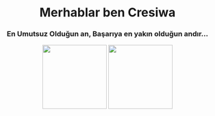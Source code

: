 <h1 align="center">Merhablar ben Cresiwa</h1>
<h3 align="center">En Umutsuz Olduğun an, Başarıya en yakın olduğun andır…</h3>


<div align = "center">
<img src = "https://github-readme-stats.vercel.app/api?username=pxsty0&show_icons=true&theme=tokyonight" width = "% 100" height = "150px" />
<img src = "https://github-readme-stats.vercel.app/api/top-langs/?username=pxsty0&layout=compact&theme=tokyonight" width = "% 100" height = "150px"  />
</div>


